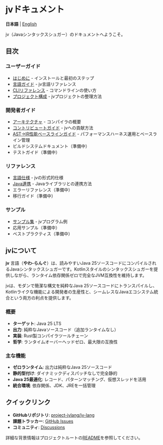 # jvドキュメント

**日本語** | [English](README-en.md)

jv（Javaシンタックスシュガー）のドキュメントへようこそ。

## 目次

### ユーザーガイド
- [はじめに](getting-started.md) - インストールと最初のステップ
- [言語ガイド](language-guide.md) - jv言語リファレンス
- [CLIリファレンス](cli-reference.md) - コマンドラインの使い方
- [プロジェクト構成](project-structure.md) - jvプロジェクトの整理方法

### 開発者ガイド
- [アーキテクチャ](architecture.md) - コンパイラの概要
- [コントリビュートガイド](contributing.md) - jvへの貢献方法
- [AST→IR性能ベースラインガイド](perf-baselines.md) - パフォーマンスハーネス運用とベースライン管理
- ビルドシステムドキュメント（準備中）
- テストガイド（準備中）

### リファレンス
- [言語仕様](language-spec.md) - jvの形式的仕様
- [Java連携](java-interop.md) - Javaライブラリとの連携方法
- エラーリファレンス（準備中）
- 移行ガイド（準備中）

### サンプル
- [サンプル集](../examples/) - jvプログラム例
- 応用サンプル（準備中）
- ベストプラクティス（準備中）

## jvについて

**jv** 言語（**やわ-らんぐ**）は、読みやすいJava 25ソースコードにコンパイルされるJavaシンタックスシュガーです。Kotlinスタイルのシンタックスシュガーを提供しながら、ランタイム依存関係ゼロで完全なJVM互換性を維持します。

jvは、モダンで簡潔な構文を純粋なJava 25ソースコードにトランスパイルし、Kotlinライクな機能による開発者の生産性と、シームレスなJavaエコシステム統合という両方の利点を提供します。

### 概要
- **ターゲット**: Java 25 LTS
- **出力**: 純粋なJavaソースコード（追加ランタイムなし）
- **実装**: Rust製コンパイラツールチェーン
- **哲学**: ランタイムオーバーヘッドゼロ、最大限の互換性

### 主な機能
- **ゼロランタイム**: 出力は純粋なJava 25ソースコード
- **静的型付け**: ダイナミックディスパッチなしで完全静的
- **Java 25最適化**: レコード、パターンマッチング、仮想スレッドを活用
- **統合環境**: 依存関係、JDK、JREを一括管理

## クイックリンク

- **GitHubリポジトリ**: [project-jvlang/jv-lang](https://github.com/project-jvlang/jv-lang)
- **課題トラッカー**: [GitHub Issues](https://github.com/project-jvlang/jv-lang/issues)
- **コミュニティ**: [Discussions](https://github.com/project-jvlang/jv-lang/discussions)

詳細な背景情報はプロジェクトルートの[README](../../README.md)を参照してください。
